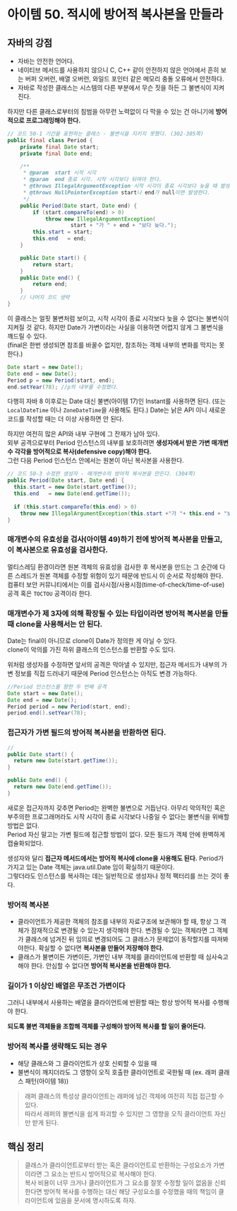 # 아이템 50. 적시에 방어적 복사본을 만들라

## 자바의 강점 
- 자바는 안전한 언어다. 
- 네이티브 메서드를 사용하지 않으니 C, C++ 같이 안전하지 않은 언어에서 흔히 보는 버퍼 오버런, 배열 오버런, 와일드 포인터 같은 메모리 충돌 오류에서 안전하다.
- 자바로 작성한 클래스는 시스템의 다른 부분에서 무슨 짓을 하든 그 불변식이 지켜진다. 

하지만 다른 클래스로부터의 침범을 아무런 노력없이 다 막을 수 있는 건 아니기에 **방어적으로 프로그래밍해야 한다.**

```Java
// 코드 50-1 기간을 표현하는 클래스 - 불변식을 지키지 못했다. (302-305쪽)
public final class Period {
    private final Date start;
    private final Date end;

    /**
     * @param  start 시작 시각
     * @param  end 종료 시각. 시작 시각보다 뒤여야 한다.
     * @throws IllegalArgumentException 시작 시각이 종료 시각보다 늦을 때 발생한다.
     * @throws NullPointerException start나 end가 null이면 발생한다.
     */
    public Period(Date start, Date end) {
        if (start.compareTo(end) > 0)
            throw new IllegalArgumentException(
                    start + "가 " + end + "보다 늦다.");
        this.start = start;
        this.end   = end;
    }

    public Date start() {
        return start;
    }
    public Date end() {
        return end;
    }
    // 나머지 코드 생략
}
```
이 클래스는 얼핏 불변처럼 보이고, 시작 시각이 종료 시각보다 늦을 수 없다는 불변식이 지켜질 것 같다.
하지만 Date가 가변이라는 사실을 이용하면 어렵지 않게 그 불변식을 꺠드릴 수 있다.  
(final은 한번 생성되면 참조를 바꿀수 없지만, 참조하는 객체 내부의 변화를 막지는 못한다.)

```Java
Date start = new Date();
Date end = new Date();
Period p = new Period(start, end);
end.setYear(78); //p의 내부를 수정했다.
```
다행히 자바 8 이후로는 Date 대신 불변(아이템 17)인 Instant를 사용하면 된다. (또는 `LocalDateTime` 이나 `ZoneDateTime`을 사용해도 된다.)
Date는 낡은 API 이니 새로운 코드를 작성할 때는 더 이상 사용하면 안 된다. 

하지만 여전히 많은 API와 내부 구현에 그 잔재가 남아 있다.  
외부 공격으로부터 Period 인스턴스의 내부를 보호하려면 **생성자에서 받은 가변 매개변수 각각을 방어적으로 복사(defensive copy)해야 한다.**  
그런 다음 Period 인스턴스 안에서는 원본이 아닌 복사본을 사용한다.  

```Java
// 코드 50-3 수정한 생성자 - 매개변수의 방어적 복사본을 만든다. (304쪽)
public Period(Date start, Date end) {
  this.start = new Date(start.getTime());
  this.end   = new Date(end.getTime());
 
  if (this.start.compareTo(this.end) > 0)
    throw new IllegalArgumentException(this.start +"가 "+ this.end + "보다 늦다.");
}
```
### 매개변수의 유효성을 검사(아이템 49)하기 전에 방어적 복사본을 만들고, 이 복사본으로 유효성을 검사한다.
멀티스레딩 환경이라면 원본 객체의 유효성을 검사한 후 복사본을 만드는 그 순간에 다른 스레드가 원본 객체를 수정할 위험이 있기 때문에 반드시 이 순서로 작성해야 한다.
컴퓨터 보안 커뮤니티에서는 이를 검사시점/사용시점(time-of-check/time-of-use) 공격 혹은 `TOCTOU` 공격이라 한다.  

### 매개변수가 제 3자에 의해 확장될 수 있는 타입이라면 방어적 복사본을 만들 때 clone을 사용해서는 안 된다.
Date는 final이 아니므로 clone이 Date가 정의한 게 아닐 수 있다.  
clone이 악의를 가진 하위 클래스의 인스턴스를 반환할 수도 있다.  
  
위처럼 생성자를 수정하면 앞서의 공격은 막아낼 수 있지만, 접근자 메서드가 내부의 가변 정보를 직접 드러내기 때문에 Period 인스턴스는 아직도 변경 가능하다.
```Java
//Period 인스턴스를 향한 두 번째 공격
Date start = new Date();
Date end = new Date();
Period period = new Period(start, end);
period.end().setYear(78);
```
### 접근자가 가변 필드의 방어적 복사본을 반환하면 된다.
```Java
//
public Date start() { 
  return new Date(start.getTime());
}

public Date end() { 
  return new Date(end.getTime());
}
```    
새로운 접근자까지 갖추면 Period는 완벽한 불변으로 거듭난다. 아무리 악의적인 혹은 부주의한 프로그래머라도 시작 시각이 종료 시각보다 나중일 수 없다는 불변식을 위배할 방법은 없다.  
Period 자신 말고는 가변 필드에 접근할 방법이 없다. 모든 필드가 객체 안에 완벽하게 캡슐화되었다.  


생성자와 달리 **접근자 메서드에서는 방어적 복사에 clone을 사용해도 된다.**
Period가 가지고 있는 Date 객체는 java.util.Date 임이 확실하기 때문이다.  
그렇더라도 인스턴스를 복사하는 데는 일반적으로 생성자나 정적 팩터리를 쓰는 것이 좋다.

### 방어적 복사본
- 클라이언트가 제공한 객체의 참조를 내부의 자료구조에 보관해야 할 때, 항상 그 객체가 잠재적으로 변경될 수 있는지 생각해야 한다. 변경될 수 있는 객체라면 그 객체가 클래스에 넘겨진 뒤 임의로 변경되어도 그 클래스가 문제없이 동작할지를 따져봐야한다. 확실할 수 없다면 **복사본을 만들어 저장해야 한다.**
- 클래스가 불변이든 가변이든, 가변인 내부 객체를 클라이언트에 반환할 때 심사숙고해야 한다. 안심할 수 없다면 **방어적 복사본을 반환해야 한다.**

### 길이가 1 이상인 배열은 무조건 가변이다
그러니 내부에서 사용하는 배열을 클라이언트에 반환할 때는 항상 방어적 복사를 수행해야 한다.  

**되도록 불변 객체들을 조합해 객체를 구성해야 방어적 복사를 할 일이 줄어든다.**

### 방어적 복사를 생략해도 되는 경우
- 해당 클래스와 그 클라이언트가 상호 신뢰할 수 있을 때
- 불변식이 깨지더라도 그 영향이 오직 호출한 클라이언트로 국한될 때 (ex. 래퍼 클래스 패턴(아이템 18)) 
> 래퍼 클래스의 특성상 클라이언트는 래퍼에 넘긴 객체에 여전히 직접 접근할 수 있다.  
> 따라서 래퍼의 불변식을 쉽게 파괴할 수 있지만 그 영향을 오직 클라이언트 자신만 받게 된다.

## 핵심 정리
> 클래스가 클라이언트로부터 받는 혹은 클라이언트로 반환하는 구성요소가 가변이라면 그 요소는 반드시 방어적으로 복사해야 한다.  
> 복사 비용이 너무 크거나 클라이언트가 그 요소를 잘못 수정할 일이 없음을 신뢰한다면 방어적 복사를 수행하는 대신 해당 구성요소를 수정했을 때의 책임이 클라이언트에 있음을 문서에 명시하도록 하자.


 


